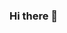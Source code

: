 ### Hi there 👋

<!--
**henrywho16/henrywho16** is a ✨ _special_ ✨ repository because its `README.md` (this file) appears on your GitHub profile.

This is the github for my project.
